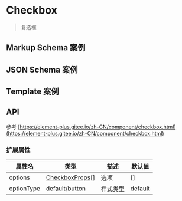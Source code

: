 # Checkbox

> 复选框

## Markup Schema 案例

<dumi-previewer demoPath="guide/checkbox/markup-schema" />

## JSON Schema 案例

<dumi-previewer demoPath="guide/checkbox/json-schema" />

## Template 案例

<dumi-previewer demoPath="guide/checkbox/template" />

## API

参考 [https://element-plus.gitee.io/zh-CN/component/checkbox.html](https://element-plus.gitee.io/zh-CN/component/checkbox.html)

### 扩展属性

| 属性名     | 类型                                                                                                       | 描述     | 默认值  |
| ---------- | ---------------------------------------------------------------------------------------------------------- | -------- | ------- |
| options    | [CheckboxProps](https://element-plus.gitee.io/zh-CN/component/checkbox.html#checkbox-%E5%B1%9E%E6%80%A7)[] | 选项     | []      |
| optionType | default/button                                                                                             | 样式类型 | default |
